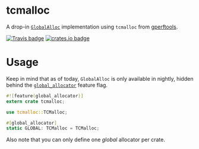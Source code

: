tcmalloc
========

A drop-in [`GlobalAlloc`][1] implementation using `tcmalloc` from [gperftools][2].

[![Travis badge](https://travis-ci.org/jmcomets/tcmalloc-rs.svg?branch=master)](https://travis-ci.org/jmcomets/tcmalloc-rs)
[![crates.io badge](https://img.shields.io/crates/v/tcmalloc.svg)](https://crates.io/crates/tcmalloc)

# Usage

Keep in mind that as of today, `GlobalAlloc` is only available in nightly,
hidden behind the [`global_allocator`][2] feature flag.

```rust
#![feature(global_allocator)]
extern crate tcmalloc;

use tcmalloc::TCMalloc;

#[global_allocator]
static GLOBAL: TCMalloc = TCMalloc;
```

Also note that you can only define one *global* allocator per crate.

[1]: https://doc.rust-lang.org/nightly/core/alloc/trait.GlobalAlloc.html
[2]: https://github.com/gperftools/gperftools
[3]: https://doc.rust-lang.org/nightly/unstable-book/language-features/global-allocator.html

